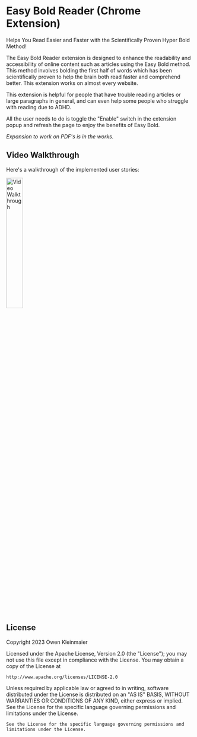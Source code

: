 # Easy Bold Reader (Chrome Extension)

Helps You Read Easier and Faster with the Scientifically Proven Hyper Bold Method!

The Easy Bold Reader extension is designed to enhance the readability and accessibility of online content such as articles using the Easy Bold method. This method involves bolding the first half of words which has been scientifically proven to help the brain both read faster and comprehend better. This extension works on almost every website.

This extension is helpful for people that have trouble reading articles or large paragraphs in general, and can even help some people who struggle with reading due to ADHD.

All the user needs to do is toggle the "Enable" switch in the extension popup and refresh the page to enjoy the benefits of Easy Bold.

*Expansion to work on PDF's is in the works.*
      
## Video Walkthrough

Here's a walkthrough of the implemented user stories:

<img src='NoteAppWalkthrough.gif' title='Video Walkthrough' width='30%' alt='Video Walkthrough' />


## License

Copyright 2023 Owen Kleinmaier

Licensed under the Apache License, Version 2.0 (the "License");
you may not use this file except in compliance with the License.
You may obtain a copy of the License at

    http://www.apache.org/licenses/LICENSE-2.0

Unless required by applicable law or agreed to in writing, software
distributed under the License is distributed on an "AS IS" BASIS,
WITHOUT WARRANTIES OR CONDITIONS OF ANY KIND, either express or implied.
See the License for the specific language governing permissions and
limitations under the License.


    See the License for the specific language governing permissions and
    limitations under the License.
